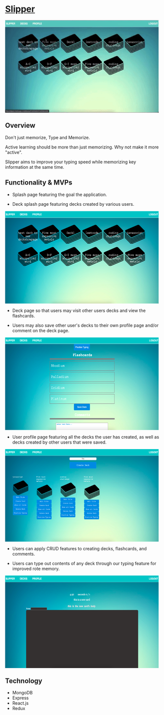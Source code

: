 # [Slipper](https://slippers.herokuapp.com/)

<img align="center" width="500" height="300" src="https://github.com/ccy1563/Flashcard-Wars/blob/main/slipper.gif">

## Overview
Don't just memorize, Type and Memorize.

Active learning should be more than just memorizing. Why not make it more "active". 

Slipper aims to improve your typing speed while memorizing key information at the same time.

## Functionality & MVPs
* Splash page featuring the goal the application.

* Deck splash page featuring decks created by various users.
<img align="center" width="500" height="300" src="https://github.com/ccy1563/Flashcard-Wars/blob/main/deck_splash.jpg">

* Deck page so that users may visit other users decks and view the flashcards. 

* Users may also save other user's decks to their own profile page and/or comment on the deck page.

<img align="center" width="500" height="300" src="https://github.com/ccy1563/Flashcard-Wars/blob/main/flashcard_show.jpg">

* User profile page featuring all the decks the user has created, as well as decks created by other users that were saved.
<img align="center" width="500" height="300" src="https://github.com/ccy1563/Flashcard-Wars/blob/main/user_profile.jpg">

* Users can apply CRUD features to creating decks, flashcards, and comments.

* Users can type out contents of any deck through our typing feature for improved rote memory.
<img align="center" width="500" height="300" src="https://github.com/ccy1563/Flashcard-Wars/blob/main/typing.jpg">

## Technology
* MongoDB
* Express
* React.js
* Redux
